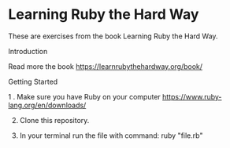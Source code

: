 # Learning Ruby the Hard Way

These are exercises from the book Learning Ruby the Hard Way.

Introduction

Read more the book https://learnrubythehardway.org/book/

Getting Started

1 . Make sure you have Ruby on your computer https://www.ruby-lang.org/en/downloads/

2.  Clone this repository.

3.  In your terminal run the file with command: ruby "file.rb"

